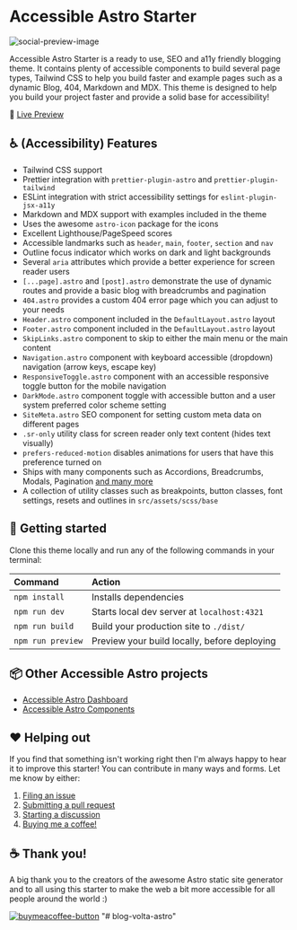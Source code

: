 # Accessible Astro Starter

![social-preview-image](https://user-images.githubusercontent.com/3909046/219942674-9894853e-def8-4180-84b8-6b577dacfcaa.png)

Accessible Astro Starter is a ready to use, SEO and a11y friendly blogging theme. It contains plenty of accessible components to build several page types, Tailwind CSS to help you build faster and example pages such as a dynamic Blog, 404, Markdown and MDX. This theme is designed to help you build your project faster and provide a solid base for accessibility!

🚀 [Live Preview](https://accessible-astro.netlify.app/)

## ♿ (Accessibility) Features

- Tailwind CSS support
- Prettier integration with `prettier-plugin-astro` and `prettier-plugin-tailwind`
- ESLint integration with strict accessibility settings for `eslint-plugin-jsx-a11y`
- Markdown and MDX support with examples included in the theme
- Uses the awesome `astro-icon` package for the icons
- Excellent Lighthouse/PageSpeed scores
- Accessible landmarks such as `header`, `main`, `footer`, `section` and `nav`
- Outline focus indicator which works on dark and light backgrounds
- Several `aria` attributes which provide a better experience for screen reader users
- `[...page].astro` and `[post].astro` demonstrate the use of dynamic routes and provide a basic blog with breadcrumbs and pagination
- `404.astro` provides a custom 404 error page which you can adjust to your needs
- `Header.astro` component included in the `DefaultLayout.astro` layout
- `Footer.astro` component included in the `DefaultLayout.astro` layout
- `SkipLinks.astro` component to skip to either the main menu or the main content
- `Navigation.astro` component with keyboard accessible (dropdown) navigation (arrow keys, escape key)
- `ResponsiveToggle.astro` component with an accessible responsive toggle button for the mobile navigation
- `DarkMode.astro` component toggle with accessible button and a user system preferred color scheme setting
- `SiteMeta.astro` SEO component for setting custom meta data on different pages
- `.sr-only` utility class for screen reader only text content (hides text visually)
- `prefers-reduced-motion` disables animations for users that have this preference turned on
- Ships with many components such as Accordions, Breadcrumbs, Modals, Pagination [and many more](https://accessible-astro.dev/accessible-components)
- A collection of utility classes such as breakpoints, button classes, font settings, resets and outlines in `src/assets/scss/base`

## 🚀 Getting started

Clone this theme locally and run any of the following commands in your terminal:

| Command           | Action                                       |
| :---------------- | :------------------------------------------- |
| `npm install`     | Installs dependencies                        |
| `npm run dev`     | Starts local dev server at `localhost:4321`  |
| `npm run build`   | Build your production site to `./dist/`      |
| `npm run preview` | Preview your build locally, before deploying |

## 📦 Other Accessible Astro projects

- [Accessible Astro Dashboard](https://github.com/markteekman/accessible-astro-dashboard/)
- [Accessible Astro Components](https://github.com/markteekman/accessible-astro-components/)

## ❤️ Helping out

If you find that something isn't working right then I'm always happy to hear it to improve this starter! You can contribute in many ways and forms. Let me know by either:

1. [Filing an issue](https://github.com/markteekman/accessible-astro-starter/issues)
2. [Submitting a pull request](https://github.com/markteekman/accessible-astro-starter/pulls)
3. [Starting a discussion](https://github.com/markteekman/accessible-astro-starter/discussions)
4. [Buying me a coffee!](https://www.buymeacoffee.com/markteekman)

## ☕ Thank you!

A big thank you to the creators of the awesome Astro static site generator and to all using this starter to make the web a bit more accessible for all people around the world :)

[![buymeacoffee-button](https://user-images.githubusercontent.com/3909046/150683481-be070424-7bb0-4dd7-a3cb-43b5605163f5.png)](https://www.buymeacoffee.com/markteekman)
"# blog-volta-astro" 
